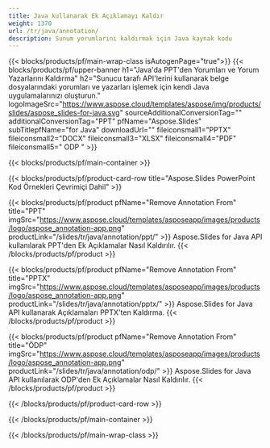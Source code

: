 ```yaml
---
title: Java kullanarak Ek Açıklamayı Kaldır
weight: 1370
url: /tr/java/annotation/
description: Sunum yorumlarını kaldırmak için Java kaynak kodu
---
```


{{< blocks/products/pf/main-wrap-class isAutogenPage="true">}}
{{< blocks/products/pf/upper-banner h1="Java'da PPT'den Yorumları ve Yorum Yazarlarını Kaldırma" h2="Sunucu tarafı API'lerini kullanarak belge dosyalarındaki yorumları ve yazarları işlemek için kendi Java uygulamalarınızı oluşturun." logoImageSrc="https://www.aspose.cloud/templates/aspose/img/products/slides/aspose_slides-for-java.svg" sourceAdditionalConversionTag="" additionalConversionTag="PPT" pfName="Aspose.Slides" subTitlepfName="for Java" downloadUrl="" fileiconsmall1="PPTX" fileiconsmall2="DOCX" fileiconsmall3="XLSX" fileiconsmall4="PDF" fileiconsmall5=" ODP " >}}

{{< blocks/products/pf/main-container >}}

{{< blocks/products/pf/product-card-row title="Aspose.Slides PowerPoint Kod Örnekleri Çevrimiçi Dahil" >}}

{{< blocks/products/pf/product pfName="Remove Annotation From" title="PPT" imgSrc="https://www.aspose.cloud/templates/asposeapp/images/products/logo/aspose_annotation-app.png" productLink="/slides/tr/java/annotation/ppt/" >}}
Aspose.Slides for Java API kullanılarak PPT'den Ek Açıklamalar Nasıl Kaldırılır.
{{< /blocks/products/pf/product >}}

{{< blocks/products/pf/product pfName="Remove Annotation From" title="PPTX" imgSrc="https://www.aspose.cloud/templates/asposeapp/images/products/logo/aspose_annotation-app.png" productLink="/slides/tr/java/annotation/pptx/" >}}
Aspose.Slides for Java API kullanarak Açıklamaları PPTX'ten Kaldırma.
{{< /blocks/products/pf/product >}}

{{< blocks/products/pf/product pfName="Remove Annotation From" title="ÖDP" imgSrc="https://www.aspose.cloud/templates/asposeapp/images/products/logo/aspose_annotation-app.png" productLink="/slides/tr/java/annotation/odp/" >}}
Aspose.Slides for Java API kullanılarak ODP'den Ek Açıklamalar Nasıl Kaldırılır.
{{< /blocks/products/pf/product >}}

{{< /blocks/products/pf/product-card-row >}}

{{< /blocks/products/pf/main-container >}}
    
{{< /blocks/products/pf/main-wrap-class >}}